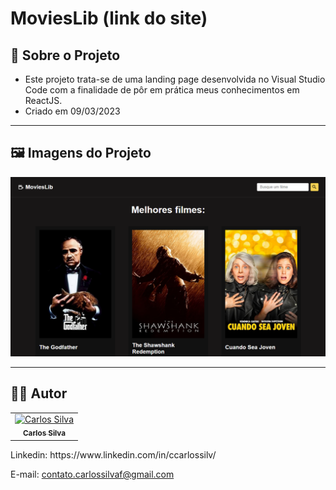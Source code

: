 # MoviesLib (link do site)

## :page_facing_up: Sobre o Projeto
- Este projeto trata-se de uma landing page desenvolvida no Visual Studio Code com a finalidade de pôr em prática meus conhecimentos em ReactJS.
- Criado em 09/03/2023
---

## :framed_picture: Imagens do Projeto

![imagem-projeto-final](Screen-main.png)

---
## :man_technologist:  Autor

<table class="author">
  <tr>
    <td align="center">
      <a href="https://www.linkedin.com/in/ccarlossilv/">
        <img src="https://avatars.githubusercontent.com/carloosf" 
        width="100px;" alt="Carlos Silva"/>
        <br/>
        <sub>
          <b>Carlos Silva</b>
        </sub>
      </a>
    </td>
  </tr>
</table>   
   Linkedin:
   https://www.linkedin.com/in/ccarlossilv/
   
   E-mail: contato.carlossilvaf@gmail.com
